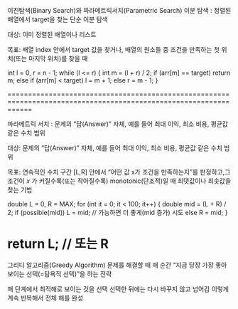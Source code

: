 이진탐색(Binary Search)와 파라메트릭서치(Parametric Search)
이분 탐색      : 정렬된 배열에서 target을 찾는 단순 이분 탐색

대상: 이미 정렬된 배열이나 리스트

목표: 배열 index 안에서 target 값을 찾거나,
배열의 원소들 중 조건을 만족하는 첫 위치(또는 마지막 위치)를 찾을 때

int l = 0, r = n - 1;
while (l <= r) {
    int m = (l + r) / 2;
    if (arr[m] == target) return m;
    else if (arr[m] < target) l = m + 1;
    else r = m - 1;
}

==================================================================================================================

파라메트릭 서치 : 문제의 “답(Answer)” 자체, 예를 들어 최대 이익, 최소 비용, 평균값 같은 수치 범위

대상: 문제의 “답(Answer)” 자체, 예를 들어 최대 이익, 최소 비용, 평균값 같은 수치 범위

목표: 연속적인 수치 구간 
[L,R] 안에서
“어떤 값 x가 조건을 만족하는지”를 판정하고,그 조건이 𝑥 가 커질수록(또는 작아질수록) monotonic(단조적)일 때
최댓값이나 최솟값을 찾는 기법

double L = 0, R = MAX;
for (int it = 0; it < 100; it++) {
    double mid = (L + R) / 2;
    if (possible(mid)) L = mid;  // 가능하면 더 좋게(mid 증가) 시도
    else R = mid;
}

return L;  // 또는 R
========================================================================================================================

그리디 알고리즘(Greedy Algorithm)
문제를 해결할 때 매 순간 “지금 당장 가장 좋아 보이는 선택(=탐욕적 선택)”을 하는 전략

매 단계에서 최적해로 보이는 것을 선택
선택한 뒤에는 다시 바꾸지 않고 넘어감
이렇게 계속 반복해서 전체 해를 완성
